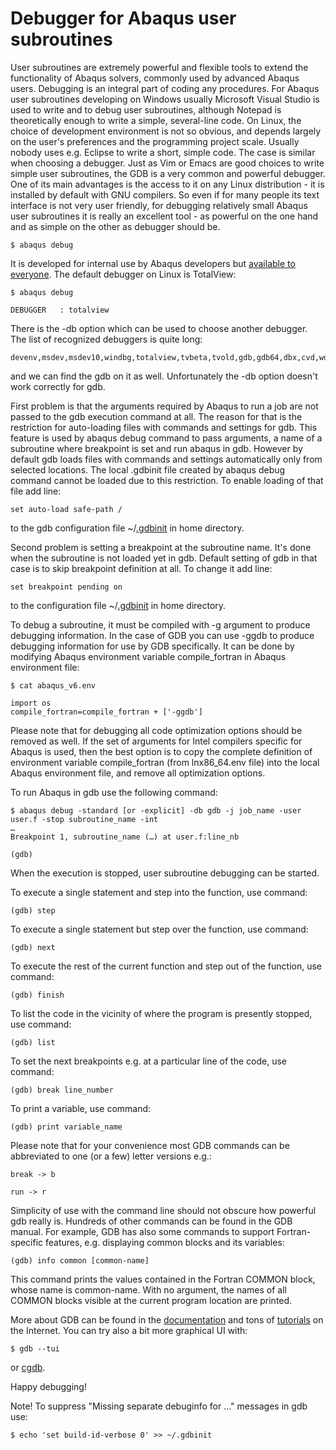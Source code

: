 # Debugger for Abaqus user subroutines

 User subroutines are extremely powerful and flexible tools to extend the functionality of Abaqus solvers, commonly used by advanced Abaqus users. Debugging is an integral part of coding any procedures. For Abaqus user subroutines developing on Windows usually Microsoft Visual Studio is used to write and to debug user subroutines, although Notepad is theoretically enough to write a simple, several-line code. On Linux, the choice of development environment is not so obvious, and depends largely on the user's preferences and the programming project scale. Usually nobody uses e.g. Eclipse to write a short, simple code. The case is similar when choosing a debugger. Just as Vim or Emacs are good choices to write simple user subroutines, the GDB is a very common and powerful debugger. One of its main advantages is the access to it on any Linux distribution - it is installed by default with GNU compilers. So even if for many people its text interface is not very user friendly, for debugging relatively small Abaqus user subroutines it is really an excellent tool - as powerful on the one hand and as simple on the other as debugger should be.
```
$ abaqus debug
```
It is developed for internal use by Abaqus developers but [available to everyone](https://kb.dsxclient.3ds.com/mashup-ui/page/document?q=docid:QA00000007986). The default debugger on Linux is TotalView:
```
$ abaqus debug

DEBUGGER   : totalview
```
There is the -db option which can be used to choose another debugger. The list of recognized debuggers is quite long:
```
devenv,msdev,msdev10,windbg,totalview,tvbeta,tvold,gdb,gdb64,dbx,cvd,wdb,ddd,idb
```
 and we can find the gdb on it as well. Unfortunately the -db option doesn't work correctly for gdb.

First problem is that the arguments required by Abaqus to run a job are not passed to the gdb execution command at all. The reason for that is the restriction for auto-loading files with commands and settings for gdb. This feature is used by abaqus debug command to pass arguments, a name of a subroutine where breakpoint is set and run abaqus in gdb. However by default gdb loads files with commands and settings automatically only from selected locations. The local .gdbinit file created by abaqus debug command cannot be loaded due to this restriction. To enable loading of that file add line:
```
set auto-load safe-path /
```
 to the gdb configuration file ~/[.gdbinit](.gdbinit) in home directory.

Second problem is setting a breakpoint at the subroutine name. It's done when the subroutine is not loaded yet in gdb. Default setting of gdb in that case is to skip breakpoint definition at all. To change it add line:
```
set breakpoint pending on
```
to the configuration file ~/[.gdbinit](.gdbinit) in home directory.

To debug a subroutine, it must be compiled with -g argument to produce debugging information. In the case of GDB you can use -ggdb to produce debugging information for use by GDB specifically. It can be done by modifying Abaqus environment variable compile_fortran in Abaqus environment file: 
```
$ cat abaqus_v6.env

import os
compile_fortran=compile_fortran + ['-ggdb']
```
Please note that for debugging all code optimization options should be removed as well. If the set of arguments for Intel compilers specific for Abaqus is used, then the best option is to copy the complete definition of environment variable compile_fortran (from lnx86_64.env file) into the local Abaqus environment file, and remove all optimization options.

To run Abaqus in gdb use the following command:
```
$ abaqus debug -standard [or -explicit] -db gdb -j job_name -user user.f -stop subroutine_name -int
…
Breakpoint 1, subroutine_name (…) at user.f:line_nb

(gdb)
```
When the execution is stopped, user subroutine debugging can be started.

To execute a single statement and step into the function, use command:
```
(gdb) step
```
To execute a single statement but step over the function, use command:
```
(gdb) next
```
To execute the rest of the current function and step out of the function, use command:
```
(gdb) finish
```
To list the code in the vicinity of where the program is presently stopped, use command:
```
(gdb) list
```
To set the next breakpoints e.g. at a particular line of the code, use command:
```
(gdb) break line_number
```
To print a variable, use command:
```
(gdb) print variable_name
```
Please note that for your convenience most GDB commands can be abbreviated to one (or a few) letter versions e.g.:
```
break -> b
 
run -> r
```
Simplicity of use with the command line should not obscure how powerful gdb really is. Hundreds of other commands can be found in the GDB manual. For example, GDB has also some commands to support Fortran-specific features, e.g. displaying common blocks and its variables:
```
(gdb) info common [common-name]
```
This command prints the values contained in the Fortran COMMON block, whose name is common-name. With no argument, the names of all COMMON blocks visible at the current program location are printed.

More about GDB can be found in the [documentation](https://www.sourceware.org/gdb/documentation/) and tons of [tutorials](https://www.google.com/search?q=gdb+tutorial) on the Internet. You can try also a bit more graphical UI with:
```
$ gdb --tui
```
or [cgdb](https://cgdb.github.io/).

Happy debugging!

Note! To suppress "Missing separate debuginfo for …" messages in gdb use:
```
$ echo 'set build-id-verbose 0' >> ~/.gdbinit
```
